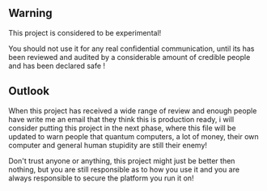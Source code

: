 ## Warning
This project is considered to be experimental!

You should not use it for any real confidential communication, until its has been reviewed and audited by a considerable amount of credible people and has been declared safe !

## Outlook
When this project has received a wide range of review and enough people have write me an email that they think this is production ready, i will consider putting this project in the next phase, where this file will be updated to warn people that quantum computers, a lot of money, their own computer and general human stupidity are still their enemy!

Don't trust anyone or anything, this project might just be better then nothing, but you are still responsible as to how you use it and you are always responsible to secure the platform you run it on!
